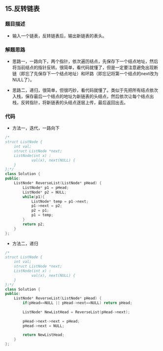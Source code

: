 ## 15.反转链表  

### 题目描述  

- 输入一个链表，反转链表后，输出新链表的表头。    

### 解题思路  

- 思路一，一路向下，两个指针，依次遍历结点，先保存下一个结点地址，然后将当前结点的指针反转。很简单，看代码就懂了，但是一定要注意避免出现断链（即忘了先保存下一个结点地址）和环路（即忘记将第一个结点的next改为NULL了）。   

- 思路二，递归，很简单，但很巧妙，看代码就懂了。类似于先把所有结点依次入栈，保存最后一个结点的地址为新链表的头结点，然后依次让每个结点出栈，反转指针，将新链表的头结点逐层上传，最后返回出去。     

  

### 代码 

- 方法一，迭代，一路向下   

```c++
/*
struct ListNode {
	int val;
	struct ListNode *next;
	ListNode(int x) :
			val(x), next(NULL) {
	}
};*/
class Solution {
public:
    ListNode* ReverseList(ListNode* pHead) {
        ListNode* p1 = pHead;
        ListNode* p2 = NULL;
        while(p1){
            ListNode* temp = p1->next;
            p1->next = p2;
            p2 = p1;
            p1 = temp;
        }
        return p2;
    }
};
```

- 方法二，递归     

```c++
/*
struct ListNode {
	int val;
	struct ListNode *next;
	ListNode(int x) :
			val(x), next(NULL) {
	}
};*/
class Solution {
public:
    ListNode* ReverseList(ListNode* pHead) {
        if(pHead==NULL || pHead->next==NULL) return pHead;
        
        ListNode* NewListHead = ReverseList(pHead->next);
        
        pHead->next->next = pHead;
        pHead->next = NULL;
        
        return NewListHead;
    }
};
```